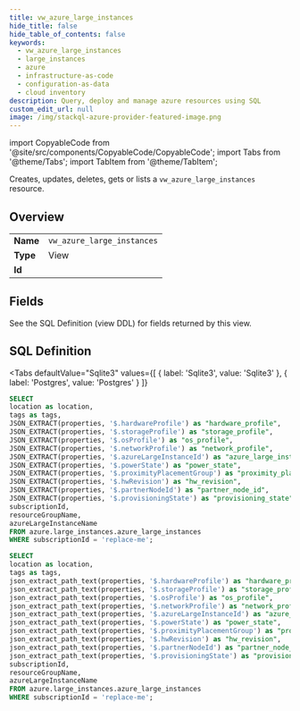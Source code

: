 ```yaml
--- 
title: vw_azure_large_instances
hide_title: false
hide_table_of_contents: false
keywords:
  - vw_azure_large_instances
  - large_instances
  - azure
  - infrastructure-as-code
  - configuration-as-data
  - cloud inventory
description: Query, deploy and manage azure resources using SQL
custom_edit_url: null
image: /img/stackql-azure-provider-featured-image.png
---
```


import CopyableCode from '@site/src/components/CopyableCode/CopyableCode';
import Tabs from '@theme/Tabs';
import TabItem from '@theme/TabItem';

Creates, updates, deletes, gets or lists a <code>vw_azure_large_instances</code> resource.

## Overview
<table><tbody>
<tr><td><b>Name</b></td><td><code>vw_azure_large_instances</code></td></tr>
<tr><td><b>Type</b></td><td>View</td></tr>
<tr><td><b>Id</b></td><td><CopyableCode code="azure.large_instances.vw_azure_large_instances" /></td></tr>
</tbody></table>

## Fields

See the SQL Definition (view DDL) for fields returned by this view.

## SQL Definition

<Tabs
defaultValue="Sqlite3"
values={[
{ label: 'Sqlite3', value: 'Sqlite3' },
{ label: 'Postgres', value: 'Postgres' }
]}
>
<TabItem value="Sqlite3">

```sql
SELECT
location as location,
tags as tags,
JSON_EXTRACT(properties, '$.hardwareProfile') as "hardware_profile",
JSON_EXTRACT(properties, '$.storageProfile') as "storage_profile",
JSON_EXTRACT(properties, '$.osProfile') as "os_profile",
JSON_EXTRACT(properties, '$.networkProfile') as "network_profile",
JSON_EXTRACT(properties, '$.azureLargeInstanceId') as "azure_large_instance_id",
JSON_EXTRACT(properties, '$.powerState') as "power_state",
JSON_EXTRACT(properties, '$.proximityPlacementGroup') as "proximity_placement_group",
JSON_EXTRACT(properties, '$.hwRevision') as "hw_revision",
JSON_EXTRACT(properties, '$.partnerNodeId') as "partner_node_id",
JSON_EXTRACT(properties, '$.provisioningState') as "provisioning_state",
subscriptionId,
resourceGroupName,
azureLargeInstanceName
FROM azure.large_instances.azure_large_instances
WHERE subscriptionId = 'replace-me';
```

</TabItem>
<TabItem value="Postgres">

```sql
SELECT
location as location,
tags as tags,
json_extract_path_text(properties, '$.hardwareProfile') as "hardware_profile",
json_extract_path_text(properties, '$.storageProfile') as "storage_profile",
json_extract_path_text(properties, '$.osProfile') as "os_profile",
json_extract_path_text(properties, '$.networkProfile') as "network_profile",
json_extract_path_text(properties, '$.azureLargeInstanceId') as "azure_large_instance_id",
json_extract_path_text(properties, '$.powerState') as "power_state",
json_extract_path_text(properties, '$.proximityPlacementGroup') as "proximity_placement_group",
json_extract_path_text(properties, '$.hwRevision') as "hw_revision",
json_extract_path_text(properties, '$.partnerNodeId') as "partner_node_id",
json_extract_path_text(properties, '$.provisioningState') as "provisioning_state",
subscriptionId,
resourceGroupName,
azureLargeInstanceName
FROM azure.large_instances.azure_large_instances
WHERE subscriptionId = 'replace-me';
```

</TabItem>
</Tabs>
